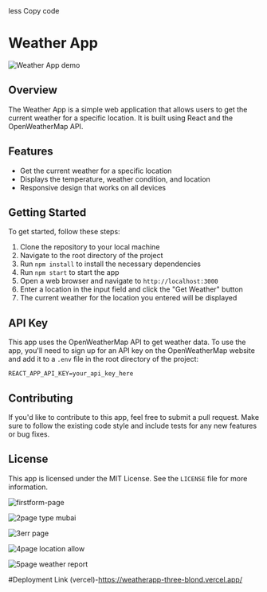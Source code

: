  <!DOCTYPE html>
<html>
<head>
	<title>Weather App</title>
</head>
<body>
less
Copy code
<h1>Weather App</h1>

<p><img src="demo.gif" alt="Weather App demo"></p>

<h2>Overview</h2>

<p>The Weather App is a simple web application that allows users to get the current weather for a specific location. It is built using React and the OpenWeatherMap API.</p>

<h2>Features</h2>

<ul>
	<li>Get the current weather for a specific location</li>
	<li>Displays the temperature, weather condition, and location</li>
	<li>Responsive design that works on all devices</li>
</ul>

<h2>Getting Started</h2>

<p>To get started, follow these steps:</p>

<ol>
	<li>Clone the repository to your local machine</li>
	<li>Navigate to the root directory of the project</li>
	<li>Run <code>npm install</code> to install the necessary dependencies</li>
	<li>Run <code>npm start</code> to start the app</li>
	<li>Open a web browser and navigate to <code>http://localhost:3000</code></li>
	<li>Enter a location in the input field and click the "Get Weather" button</li>
	<li>The current weather for the location you entered will be displayed</li>
</ol>

<h2>API Key</h2>

<p>This app uses the OpenWeatherMap API to get weather data. To use the app, you'll need to sign up for an API key on the OpenWeatherMap website and add it to a <code>.env</code> file in the root directory of the project:</p>

<pre><code>REACT_APP_API_KEY=your_api_key_here</code></pre>

<h2>Contributing</h2>

<p>If you'd like to contribute to this app, feel free to submit a pull request. Make sure to follow the existing code style and include tests for any new features or bug fixes.</p>

<h2>License</h2>

<p>This app is licensed under the MIT License. See the <code>LICENSE</code> file for more information.</p>
</body>
</html>



![firstform-page](https://user-images.githubusercontent.com/97114184/231898136-af16dce1-5ff6-4555-9c3b-0124cb57376a.png)

![2page type mubai](https://user-images.githubusercontent.com/97114184/231898157-a1b906f8-52c0-4ae0-9cfe-db7353c986bf.png)

![3err page](https://user-images.githubusercontent.com/97114184/231898162-14ebb870-526e-417f-96ba-93a3160951e5.png)

![4page location allow](https://user-images.githubusercontent.com/97114184/231898129-9c56d669-76c3-4763-a5d1-0d22ba39f92c.png)

![5page weather report](https://user-images.githubusercontent.com/97114184/231898134-e06207a6-5807-4390-bd42-4e75f85fb6de.png)

#Deployment Link (vercel)-https://weatherapp-three-blond.vercel.app/
